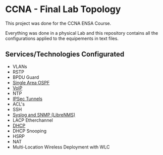 # CCNA - Final Lab Topology

This project was done for the CCNA ENSA Course.

Everything was done in a physical Lab and this repository contains all the configurations applied to the equipements in text files.

## Services/Technologies Configurated

- VLANs
- RSTP
- BPDU Guard
- [Single Area OSPF](Docs/OSPF.md)
- [VoIP](Docs/VoIP.md)
- NTP
- [IPSec Tunnels](Docs/IPSec.md)
- ACL's
- SSH
- [Syslog and SNMP (LibreNMS)](Docs/Syslog.md)
- LACP Etherchannel
- [DHCP](Docs/DHCP.md)
- DHCP Snooping
- HSRP
- NAT
- Multi-Location Wireless Deployment with WLC
